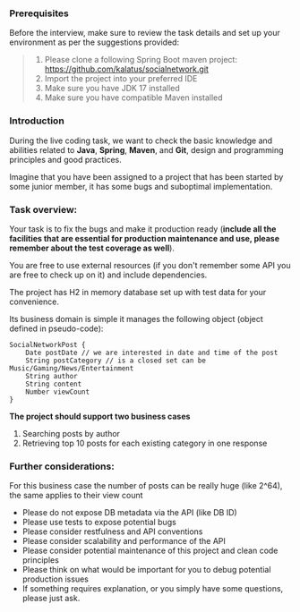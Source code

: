 ### Prerequisites
Before the interview, make sure to review the task details and set up your environment as per the suggestions provided:

>1. Please clone a following Spring Boot maven project: https://github.com/kalatus/socialnetwork.git
>2. Import the project into your preferred IDE
>3. Make sure you have JDK 17 installed
>4. Make sure you have compatible Maven installed  

### Introduction

During the live coding task, we want to check the basic knowledge and abilities related to **Java**, **Spring**, **Maven**, and **Git**,
design and programming principles and good practices.

Imagine that you have been assigned to a project that has been started by some junior member, it has some bugs and suboptimal implementation.

### Task overview:
Your task is to fix the bugs and make it production ready (**include all the facilities that are essential for production
maintenance and use, please remember about the test coverage as well**).

You are free to use external resources (if you don't remember some API you are free to check up on it) and include dependencies.

The project has H2 in memory database set up with test data for your convenience.

Its business domain is simple it manages the following object (object defined in pseudo-code):

```
SocialNetworkPost {
    Date postDate // we are interested in date and time of the post
    String postCategory // is a closed set can be Music/Gaming/News/Entertainment
    String author
    String content
    Number viewCount
}
```

**The project should support two business cases**

1. Searching posts by author
2. Retrieving top 10 posts for each existing category in one response


### Further considerations:

For this business case the number of posts can be really huge (like 2^64), the same applies to their view count
* Please do not expose DB metadata via the API (like DB ID)
* Please use tests to expose potential bugs
* Please consider restfulness and API conventions
* Please consider scalability and performance of the API
* Please consider potential maintenance of this project and clean code principles
* Please think on what would be important for you to debug potential production issues
* If something requires explanation, or you simply have some questions, please just ask.

